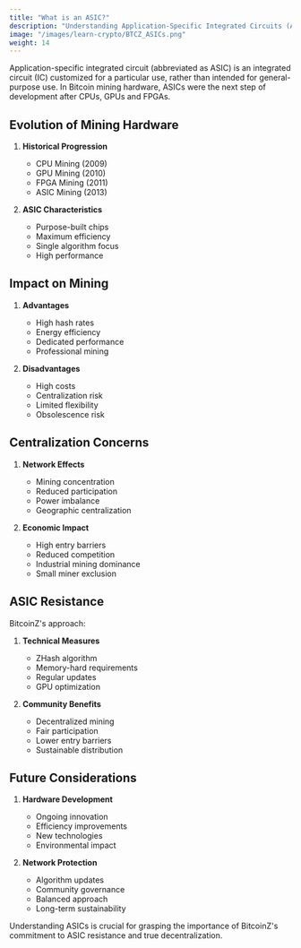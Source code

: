 ```yaml
---
title: "What is an ASIC?"
description: "Understanding Application-Specific Integrated Circuits (ASICs) in cryptocurrency mining and their impact on network decentralization."
image: "/images/learn-crypto/BTCZ_ASICs.png"
weight: 14
---
```


Application-specific integrated circuit (abbreviated as ASIC) is an integrated circuit (IC) customized for a particular use, rather than intended for general-purpose use. In Bitcoin mining hardware, ASICs were the next step of development after CPUs, GPUs and FPGAs.

## Evolution of Mining Hardware

1. **Historical Progression**
   - CPU Mining (2009)
   - GPU Mining (2010)
   - FPGA Mining (2011)
   - ASIC Mining (2013)

2. **ASIC Characteristics**
   - Purpose-built chips
   - Maximum efficiency
   - Single algorithm focus
   - High performance

## Impact on Mining

1. **Advantages**
   - High hash rates
   - Energy efficiency
   - Dedicated performance
   - Professional mining

2. **Disadvantages**
   - High costs
   - Centralization risk
   - Limited flexibility
   - Obsolescence risk

## Centralization Concerns

1. **Network Effects**
   - Mining concentration
   - Reduced participation
   - Power imbalance
   - Geographic centralization

2. **Economic Impact**
   - High entry barriers
   - Reduced competition
   - Industrial mining dominance
   - Small miner exclusion

## ASIC Resistance

BitcoinZ's approach:
1. **Technical Measures**
   - ZHash algorithm
   - Memory-hard requirements
   - Regular updates
   - GPU optimization

2. **Community Benefits**
   - Decentralized mining
   - Fair participation
   - Lower entry barriers
   - Sustainable distribution

## Future Considerations

1. **Hardware Development**
   - Ongoing innovation
   - Efficiency improvements
   - New technologies
   - Environmental impact

2. **Network Protection**
   - Algorithm updates
   - Community governance
   - Balanced approach
   - Long-term sustainability

Understanding ASICs is crucial for grasping the importance of BitcoinZ's commitment to ASIC resistance and true decentralization.